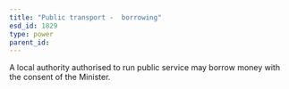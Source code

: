 ```yaml
---
title: "Public transport -  borrowing"
esd_id: 1829
type: power
parent_id:  
---
```


A local authority authorised to run public service may borrow money with the consent of the Minister.


